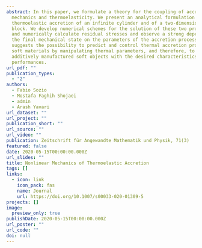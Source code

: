```yaml
---
abstract: In this paper, we formulate a theory for the coupling of accretion
  mechanics and thermoelasticity. We present an analytical formulation of the
  thermoelastic accretion of an infinite cylinder and of a two-dimensional
  block. We develop numerical schemes for the solution of these two problems,
  and numerically calculate residual stresses and observe a strong dependence of
  the final mechanical state on the parameters of the accretion process. This
  suggests the possibility to predict and control thermal accretion processes of
  soft materials by manipulating thermal parameters, and therefore, to realize
  additively manufactured soft objects with the desired characteristics and
  performances.
url_pdf: ""
publication_types:
  - "2"
authors:
  - Fabio Sozio
  - Mostafa Faghih Shojaei
  - admin
  - Arash Yavari
url_dataset: ""
url_project: ""
publication_short: ""
url_source: ""
url_video: ""
publication: Zeitschrift für Angewandte Mathematik und Physik, 71(3)
featured: false
date: 2020-05-15T00:00:00.000Z
url_slides: ""
title: Nonlinear Mechanics of Thermoelastic Accretion
tags: []
links:
  - icon: link
    icon_pack: fas
    name: Journal
    url: https://doi.org/10.1007/s00033-020-01309-5
projects: []
image:
  preview_only: true
publishDate: 2020-05-15T00:00:00.000Z
url_poster: ""
url_code: ""
doi: null
---
```

